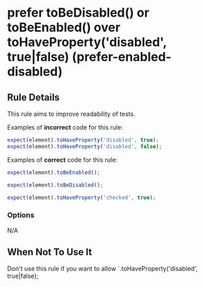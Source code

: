 # prefer toBeDisabled() or toBeEnabled() over toHaveProperty('disabled', true|false) (prefer-enabled-disabled)

## Rule Details

This rule aims to improve readability of tests.

Examples of **incorrect** code for this rule:

```js
expect(element).toHaveProperty('disabled', true);
expect(element).toHaveProperty('disabled', false);
```

Examples of **correct** code for this rule:

```js
expect(element).toBeEnabled();

expect(element).toBeDisabled();

expect(element).toHaveProperty('checked', true);
```

### Options

N/A

## When Not To Use It

Don't use this rule if you want to allow `.toHaveProperty('disabled', true|false);
